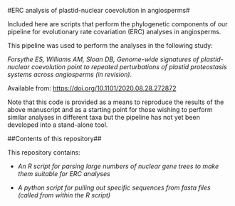 #ERC analysis of plastid-nuclear coevolution in angiosperms#

Included here are scripts that perform the phylogenetic components of our pipeline for evolutionary rate covariation (ERC) analyses in angiosperms.

This pipeline was used to perform the analyses in the following study:

*Forsythe ES, Williams AM, Sloan DB, Genome-wide signatures of plastid-nuclear coevolution point to repeated perturbations of plastid proteostasis systems across angiosperms (in revision).*

Available from: https://doi.org/10.1101/2020.08.28.272872

Note that this code is provided as a means to reproduce the results of the above manuscript and as a starting point for those wishing to perform similar analyses in different taxa but the pipeline has not yet been developed into a stand-alone tool.

##Contents of this repository##

This repository contains:

+ *An R script for parsing large numbers of nuclear gene trees to make them suitable for ERC analyses*

+ *A python script for pulling out specific sequences from fasta files (called from within the R script)*


